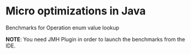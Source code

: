 # Micro optimizations in Java
Benchmarks for Operation enum value lookup

**NOTE**: You need JMH Plugin in order to launch the benchmarks from the IDE.
